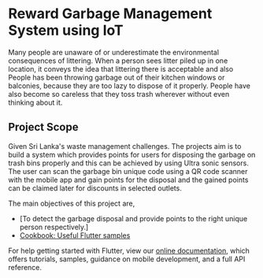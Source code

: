 # Reward Garbage Management System using IoT

Many people are unaware of or underestimate the environmental consequences of littering. When a person sees litter piled up in one location, it conveys the idea that littering there is acceptable and also People has been throwing garbage out of their kitchen windows or balconies, because they are too lazy to dispose of it properly. People have also become so careless that they toss trash wherever without even thinking about it.

## Project Scope

Given Sri Lanka's waste management challenges. The projects aim is to build a system which provides points for users for disposing the garbage on trash bins properly and this can be achieved by using Ultra sonic sensors. The user can scan the garbage bin unique code using a QR code scanner with the mobile app and gain points for the disposal and the gained points can be claimed later for discounts in selected outlets.

The main objectives of this project are,

- [To detect the garbage disposal and provide points to the right unique person respectively.]
- [Cookbook: Useful Flutter samples](https://flutter.dev/docs/cookbook)

For help getting started with Flutter, view our
[online documentation](https://flutter.dev/docs), which offers tutorials,
samples, guidance on mobile development, and a full API reference.

